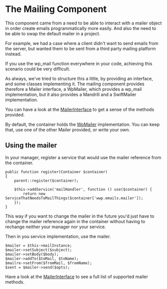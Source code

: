 # The Mailing Component

This component came from a need to be able to interact with a mailer object in order create emails programmatically more easily. And also the need to be able to swap the default mailer in a project.

For example, we had a case where a client didn't want to send emails from the server, but wanted them to be sent from a third party mailing platform instead.

If you use the wp_mail function everywhere in your code, achieving this scenario could be very difficult.

As always, we've tried to structure this a little, by providing an interface, and some classes implementing it. The mailing component provides therefore a Mailer interface, a WpMailer, which provides a wp_mail implementation, but it also provides a Mandrill and a SwiftMailer implementation.

You can have a look at the [MailerInterface](https://github.com/wonderwp/Mailing/blob/develop/src/MailerInterface.php) to get a sense of the methods provided.

By default, the container holds the [WpMailer](https://github.com/wonderwp/Mailing/blob/develop/src/WpMailer.php) implementation. You can keep that, use one of the other Mailer provided, or write your own.

## Using the mailer

In your manager, register a service that would use the mailer reference from the container.

```
public function register(Container $container)
{
    parent::register($container);
    
    $this->addService('mailHandler', function () use($container) {
        return new ServiceThatNeedsToMailThings($container['wwp.emails.mailer']);
    });       
}
```

This way if you want to change the mailer in the future you'd just have to change the mailer reference again in the container without having to rechange neither your manager nor your service.

Then in you service implementation, use the mailer.

```
$mailer = $this->mailInstance;
$mailer->setSubject($subject);
$mailer->setBody($body);
$mailer->addTo($toMail, $toName);
$mailre->setFrom($fromMail, $fromName);
$sent = $mailer->send($opts);
```

Have a look at the [MailerInterface](https://github.com/wonderwp/Mailing/blob/develop/src/MailerInterface.php) to see a full list of supported mailer methods.
